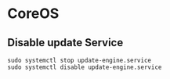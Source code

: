 # CoreOS

## Disable update Service

	sudo systemctl stop update-engine.service
	sudo systemctl disable update-engine.service
